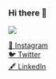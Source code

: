 ### Hi there 👋

<img src="https://i.imgur.com/MW8hWq9.png" />

<!--
**HoppeDevz/hoppedevz** is a ✨ _special_ ✨ repository because its `README.md` (this file) appears on your GitHub profile.

Here are some ideas to get you started:

- 🔭 I’m currently working on ...
- 🌱 I’m currently learning ...
- 👯 I’m looking to collaborate on ...
- 🤔 I’m looking for help with ...
- 💬 Ask me about ...
- 📫 How to reach me: ...
- 😄 Pronouns: ...
- ⚡ Fun fact: ...
-->

[📱   Instagram](https://www.instagram.com/gabrielhoppe/)
<br>
[🐦 Twitter](https://twitter.com/GabrielhoppeM)
<br>
[🖋  LinkedIn](https://www.linkedin.com/in/gabriel-hoppe-0b13a51ab/)
